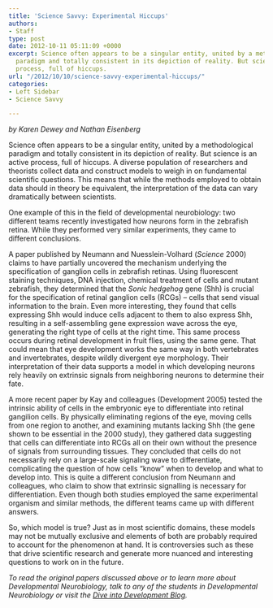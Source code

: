 ```yaml
---
title: 'Science Savvy: Experimental Hiccups'
authors:
- Staff
type: post
date: 2012-10-11 05:11:09 +0000
excerpt: Science often appears to be a singular entity, united by a methodological
  paradigm and totally consistent in its depiction of reality. But science is an active
  process, full of hiccups.
url: "/2012/10/10/science-savvy-experimental-hiccups/"
categories:
- Left Sidebar
- Science Savvy

---
```

_by Karen Dewey and Nathan Eisenberg_

Science often appears to be a singular entity, united by a methodological paradigm and totally consistent in its depiction of reality. But science is an active process, full of hiccups. A diverse population of researchers and theorists collect data and construct models to weigh in on fundamental scientific questions. This means that while the methods employed to obtain data should in theory be equivalent, the interpretation of the data can vary dramatically between scientists.

One example of this in the field of developmental neurobiology: two different teams recently investigated how neurons form in the zebrafish retina. While they performed very similar experiments, they came to different conclusions.

A paper published by Neumann and Nuesslein-Volhard (_Science_ 2000) claims to have partially uncovered the mechanism underlying the specification of ganglion cells in zebrafish retinas. Using fluorescent staining techniques, DNA injection, chemical treatment of cells and mutant zebrafish, they determined that the _Sonic hedgehog_ gene (Shh) is crucial for the specification of retinal ganglion cells (RCGs) &#8211; cells that send visual information to the brain. Even more interesting, they found that cells expressing Shh would induce cells adjacent to them to also express Shh, resulting in a self-assembling gene expression wave across the eye, generating the right type of cells at the right time. This same process occurs during retinal development in fruit flies, using the same gene. That could mean that eye development works the same way in both vertebrates and invertebrates, despite wildly divergent eye morphology. Their interpretation of their data supports a model in which developing neurons rely heavily on extrinsic signals from neighboring neurons to determine their fate.

A more recent paper by Kay and colleagues (Development 2005) tested the intrinsic ability of cells in the embryonic eye to differentiate into retinal gangilion cells. By physically eliminating regions of the eye, moving cells from one region to another, and examining mutants lacking Shh (the gene shown to be essential in the 2000 study), they gathered data suggesting that cells can differentiate into RCGs all on their own without the presence of signals from surrounding tissues. They concluded that cells do not necessarily rely on a large-scale signaling wave to differentiate, complicating the question of how cells “know” when to develop and what to develop into. This is quite a different conclusion from Neumann and colleagues, who claim to show that extrinsic signalling is necessary for differentiation. Even though both studies employed the same experimental organism and similar methods, the different teams came up with different answers.

So, which model is true? Just as in most scientific domains, these models may not be mutually exclusive and elements of both are probably required to account for the phenomenon at hand. It is controversies such as these that drive scientific research and generate more nuanced and interesting questions to work on in the future.

_To read the original papers discussed above or to learn more about Developmental Neurobiology, talk to any of the students in Developmental Neurobiology or visit the [Dive into Development Blog][1]._

 [1]: http://cervenylab.wordpress.com/